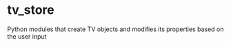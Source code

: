 # tv_store

Python modules that create TV objects and modifies its properties based on the user input
